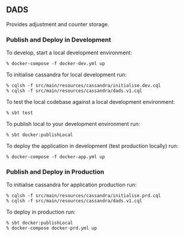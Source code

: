 ## DADS

Provides adjustment and counter storage.

### Publish and Deploy in Development

To develop, start a local development environment:

```
% docker-compose -f docker-dev.yml up
```

To initialise cassandra for local development run:

```
% cqlsh -f src/main/resources/cassandra/initialise.dev.cql
% cqlsh -f src/main/resources/cassandra/dads.v1.cql
```

To test the local codebase against a local development environment:

```
% sbt test
```

To publish local to your development environment run:

```
% sbt docker:publishLocal
```

To deploy the application in development (test production locally) run:

```
% docker-compose -f docker-app.yml up
```

### Publish and Deploy in Production

To initialise cassandra for application production run:

```
% cqlsh -f src/main/resources/cassandra/initialise.prd.cql
% cqlsh -f src/main/resources/cassandra/dads.v1.cql
```

To deploy in production run:

```
% sbt docker:publishLocal
% docker-compose docker-prd.yml up
```
